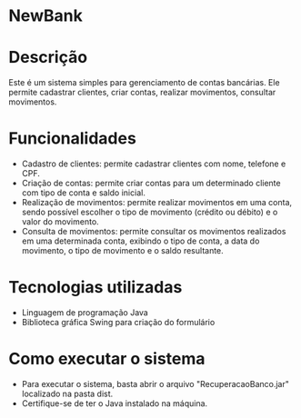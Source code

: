 # NewBank

# Descrição
Este é um sistema simples para gerenciamento de contas bancárias. Ele permite cadastrar clientes, criar contas, realizar movimentos, consultar movimentos.

# Funcionalidades

* Cadastro de clientes: permite cadastrar clientes com nome, telefone e CPF.
* Criação de contas: permite criar contas para um determinado cliente com tipo de conta e saldo inicial.
* Realização de movimentos: permite realizar movimentos em uma conta, sendo possível escolher o tipo de movimento (crédito ou débito) e o valor do movimento.
* Consulta de movimentos: permite consultar os movimentos realizados em uma determinada conta, exibindo o tipo de conta, a data do movimento, o tipo de movimento e o saldo resultante.

# Tecnologias utilizadas

* Linguagem de programação Java
* Biblioteca gráfica Swing para criação do formulário

# Como executar o sistema
* Para executar o sistema, basta abrir o arquivo "RecuperacaoBanco.jar" localizado na pasta dist. 
* Certifique-se de ter o Java instalado na máquina.
